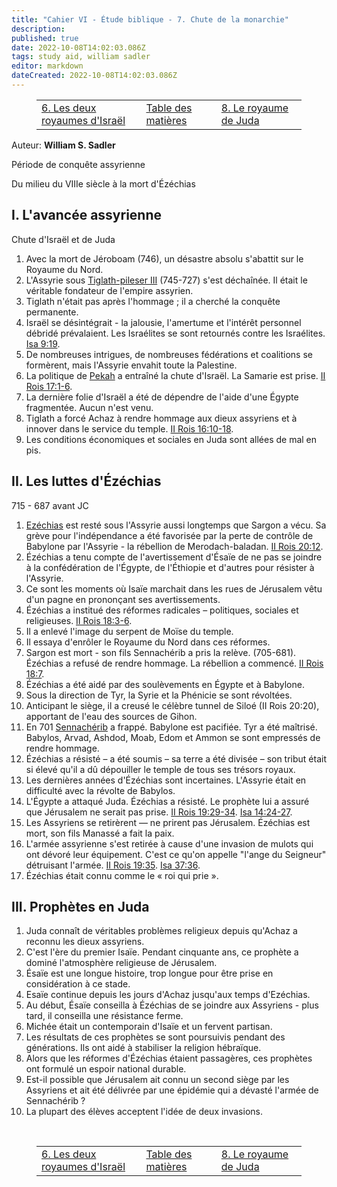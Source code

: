 ```yaml
---
title: "Cahier VI - Étude biblique - 7. Chute de la monarchie"
description: 
published: true
date: 2022-10-08T14:02:03.086Z
tags: study aid, william sadler
editor: markdown
dateCreated: 2022-10-08T14:02:03.086Z
---
```


<figure class="table chapter-navigator">
	<table>
		<tbody>
		<tr>
			<td><a href="/fr/article/William_S_Sadler/Workbook_6_Bible_Study/History_2_6">6. Les deux royaumes d'Israël</a></td>
			<td><a href="/fr/article/William_S_Sadler/Workbook_6_Bible_Study/Index">Table des matières</a></td>
			<td><a href="/fr/article/William_S_Sadler/Workbook_6_Bible_Study/History_2_8">8. Le royaume de Juda</a></td>
		</tr>
		</tbody>
	</table>
</figure>

Auteur: **William S. Sadler**

Période de conquête assyrienne

Du milieu du VIIIe siècle à la mort d'Ézéchias

## I. L'avancée assyrienne

Chute d'Israël et de Juda
1. Avec la mort de Jéroboam (746), un désastre absolu s'abattit sur le Royaume du Nord.
2. L'Assyrie sous [Tiglath-pileser III](https://en.wikipedia.org/wiki/Tiglath-Pileser_III) (745-727) s'est déchaînée. Il était le véritable fondateur de l'empire assyrien.
3. Tiglath n'était pas après l'hommage ; il a cherché la conquête permanente.
4. Israël se désintégrait - la jalousie, l'amertume et l'intérêt personnel débridé prévalaient. Les Israélites se sont retournés contre les Israélites. [Isa 9:19](/en/Bible/Isaiah/9#v19).
5. De nombreuses intrigues, de nombreuses fédérations et coalitions se formèrent, mais l'Assyrie envahit toute la Palestine.
6. La politique de [Pekah](https://en.wikipedia.org/wiki/Pekah) a entraîné la chute d'Israël. La Samarie est prise. [II Rois 17:1-6](/en/Bible/2_Kings/17#v1).
7. La dernière folie d'Israël a été de dépendre de l'aide d'une Égypte fragmentée. Aucun n'est venu.
8. Tiglath a forcé Achaz à rendre hommage aux dieux assyriens et à innover dans le service du temple. [II Rois 16:10-18](/en/Bible/2_Kings/16#v10).
9. Les conditions économiques et sociales en Juda sont allées de mal en pis.

## II. Les luttes d'Ézéchias

715 - 687 avant JC
1. [Ezéchias](https://en.wikipedia.org/wiki/Hezekiah) est resté sous l'Assyrie aussi longtemps que Sargon a vécu. Sa grève pour l'indépendance a été favorisée par la perte de contrôle de Babylone par l'Assyrie - la rébellion de Merodach-baladan. [II Rois 20:12](/en/Bible/2_Kings/20#v12).
2. Ézéchias a tenu compte de l'avertissement d'Ésaïe de ne pas se joindre à la confédération de l'Égypte, de l'Éthiopie et d'autres pour résister à l'Assyrie.
3. Ce sont les moments où Isaïe marchait dans les rues de Jérusalem vêtu d'un pagne en prononçant ses avertissements.
4. Ézéchias a institué des réformes radicales – politiques, sociales et religieuses. [II Rois 18:3-6](/en/Bible/2_Kings/18#v3).
5. Il a enlevé l'image du serpent de Moïse du temple.
6. Il essaya d'enrôler le Royaume du Nord dans ces réformes.
7. Sargon est mort - son fils Sennachérib a pris la relève. (705-681). Ézéchias a refusé de rendre hommage. La rébellion a commencé. [II Rois 18:7](/en/Bible/2_Kings/18#v7).
8. Ézéchias a été aidé par des soulèvements en Égypte et à Babylone.
9. Sous la direction de Tyr, la Syrie et la Phénicie se sont révoltées.
10. Anticipant le siège, il a creusé le célèbre tunnel de Siloé (II Rois 20:20), apportant de l'eau des sources de Gihon.
11. En 701 [Sennachérib](https://en.wikipedia.org/wiki/Sennachérib) a frappé. Babylone est pacifiée. Tyr a été maîtrisé. Babylos, Arvad, Ashdod, Moab, Edom et Ammon se sont empressés de rendre hommage.
12. Ézéchias a résisté – a été soumis – sa terre a été divisée – son tribut était si élevé qu'il a dû dépouiller le temple de tous ses trésors royaux.
13. Les dernières années d'Ézéchias sont incertaines. L'Assyrie était en difficulté avec la révolte de Babylos.
14. L'Égypte a attaqué Juda. Ézéchias a résisté. Le prophète lui a assuré que Jérusalem ne serait pas prise. [II Rois 19:29-34](/en/Bible/2_Kings/19#v29). [Isa 14:24-27](/fr/Bible/Isaiah/14#v24).
15. Les Assyriens se retirèrent — ne prirent pas Jérusalem. Ézéchias est mort, son fils Manassé a fait la paix.
16. L'armée assyrienne s'est retirée à cause d'une invasion de mulots qui ont dévoré leur équipement. C'est ce qu'on appelle "l'ange du Seigneur" détruisant l'armée. [II Rois 19:35](/fr/Bible/2_Kings/19#v35). [Isa 37:36](/en/Bible/Isaiah/37#v36).
17. Ézéchias était connu comme le « roi qui prie ».

## III. Prophètes en Juda

1. Juda connaît de véritables problèmes religieux depuis qu'Achaz a reconnu les dieux assyriens.
2. C'est l'ère du premier Isaïe. Pendant cinquante ans, ce prophète a dominé l'atmosphère religieuse de Jérusalem.
3. Ésaïe est une longue histoire, trop longue pour être prise en considération à ce stade.
4. Esaïe continue depuis les jours d'Achaz jusqu'aux temps d'Ezéchias.
5. Au début, Ésaïe conseilla à Ézéchias de se joindre aux Assyriens - plus tard, il conseilla une résistance ferme.
6. Michée était un contemporain d'Isaïe et un fervent partisan.
7. Les résultats de ces prophètes se sont poursuivis pendant des générations. Ils ont aidé à stabiliser la religion hébraïque.
8. Alors que les réformes d'Ézéchias étaient passagères, ces prophètes ont formulé un espoir national durable.
9. Est-il possible que Jérusalem ait connu un second siège par les Assyriens et ait été délivrée par une épidémie qui a dévasté l'armée de Sennachérib ?
10. La plupart des élèves acceptent l'idée de deux invasions.


<br>

<figure class="table chapter-navigator">
	<table>
		<tbody>
		<tr>
			<td><a href="/fr/article/William_S_Sadler/Workbook_6_Bible_Study/History_2_6">6. Les deux royaumes d'Israël</a></td>
			<td><a href="/fr/article/William_S_Sadler/Workbook_6_Bible_Study/Index">Table des matières</a></td>
			<td><a href="/fr/article/William_S_Sadler/Workbook_6_Bible_Study/History_2_8">8. Le royaume de Juda</a></td>
		</tr>
		</tbody>
	</table>
</figure>
